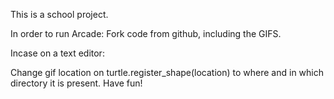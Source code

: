 This is a school project.

In order to run Arcade:
Fork code from github, including the GIFS.

Incase on a text editor:

Change gif location on turtle.register_shape(location) to where and in which directory it is present.
Have fun!
